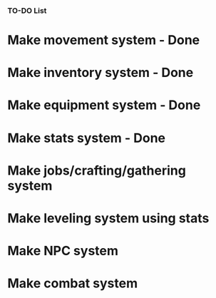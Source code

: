 ### TO-DO List ###

# Make movement system - Done

# Make inventory system - Done

# Make equipment system - Done

# Make stats system - Done

# Make jobs/crafting/gathering system

# Make leveling system using stats

# Make NPC system

# Make combat system
